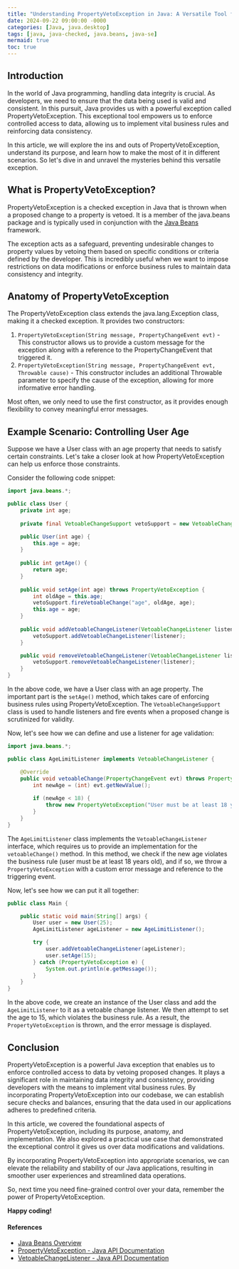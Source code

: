 ```yaml
---
title: "Understanding PropertyVetoException in Java: A Versatile Tool for Ultimate Data Control"
date: 2024-09-22 09:00:00 -0000
categories: [Java, java.desktop]
tags: [java, java-checked, java.beans, java-se]
mermaid: true
toc: true
---
```



## Introduction
In the world of Java programming, handling data integrity is crucial. As developers, we need to ensure that the data being used is valid and consistent. In this pursuit, Java provides us with a powerful exception called PropertyVetoException. This exceptional tool empowers us to enforce controlled access to data, allowing us to implement vital business rules and reinforcing data consistency.

In this article, we will explore the ins and outs of PropertyVetoException, understand its purpose, and learn how to make the most of it in different scenarios. So let's dive in and unravel the mysteries behind this versatile exception.

## What is PropertyVetoException?
PropertyVetoException is a checked exception in Java that is thrown when a proposed change to a property is vetoed. It is a member of the java.beans package and is typically used in conjunction with the [Java Beans](https://www.oracle.com/java/technologies/javabeans-overview.html) framework.

The exception acts as a safeguard, preventing undesirable changes to property values by vetoing them based on specific conditions or criteria defined by the developer. This is incredibly useful when we want to impose restrictions on data modifications or enforce business rules to maintain data consistency and integrity.

## Anatomy of PropertyVetoException
The PropertyVetoException class extends the java.lang.Exception class, making it a checked exception. It provides two constructors:

1. `PropertyVetoException(String message, PropertyChangeEvent evt)` - This constructor allows us to provide a custom message for the exception along with a reference to the PropertyChangeEvent that triggered it.
2. `PropertyVetoException(String message, PropertyChangeEvent evt, Throwable cause)` - This constructor includes an additional Throwable parameter to specify the cause of the exception, allowing for more informative error handling.

Most often, we only need to use the first constructor, as it provides enough flexibility to convey meaningful error messages.

## Example Scenario: Controlling User Age
Suppose we have a User class with an age property that needs to satisfy certain constraints. Let's take a closer look at how PropertyVetoException can help us enforce those constraints.

Consider the following code snippet:

```java
import java.beans.*;

public class User {
    private int age;
    
    private final VetoableChangeSupport vetoSupport = new VetoableChangeSupport(this);

    public User(int age) {
        this.age = age;
    }
    
    public int getAge() {
        return age;
    }
    
    public void setAge(int age) throws PropertyVetoException {
        int oldAge = this.age;
        vetoSupport.fireVetoableChange("age", oldAge, age);
        this.age = age;
    }
    
    public void addVetoableChangeListener(VetoableChangeListener listener) {
        vetoSupport.addVetoableChangeListener(listener);
    }

    public void removeVetoableChangeListener(VetoableChangeListener listener) {
        vetoSupport.removeVetoableChangeListener(listener);
    }
}
```

In the above code, we have a User class with an age property. The important part is the `setAge()` method, which takes care of enforcing business rules using PropertyVetoException. The `VetoableChangeSupport` class is used to handle listeners and fire events when a proposed change is scrutinized for validity.

Now, let's see how we can define and use a listener for age validation:

```java
import java.beans.*;

public class AgeLimitListener implements VetoableChangeListener {

    @Override
    public void vetoableChange(PropertyChangeEvent evt) throws PropertyVetoException {
        int newAge = (int) evt.getNewValue();
        
        if (newAge < 18) {
            throw new PropertyVetoException("User must be at least 18 years old.", evt);
        }
    }
}
```

The `AgeLimitListener` class implements the `VetoableChangeListener` interface, which requires us to provide an implementation for the `vetoableChange()` method. In this method, we check if the new age violates the business rule (user must be at least 18 years old), and if so, we throw a `PropertyVetoException` with a custom error message and reference to the triggering event.

Now, let's see how we can put it all together:

```java
public class Main {

    public static void main(String[] args) {
        User user = new User(25);
        AgeLimitListener ageListener = new AgeLimitListener();

        try {
            user.addVetoableChangeListener(ageListener);
            user.setAge(15);
        } catch (PropertyVetoException e) {
            System.out.println(e.getMessage());
        }
    }
}
```

In the above code, we create an instance of the User class and add the `AgeLimitListener` to it as a vetoable change listener. We then attempt to set the age to 15, which violates the business rule. As a result, the `PropertyVetoException` is thrown, and the error message is displayed.

## Conclusion
PropertyVetoException is a powerful Java exception that enables us to enforce controlled access to data by vetoing proposed changes. It plays a significant role in maintaining data integrity and consistency, providing developers with the means to implement vital business rules. By incorporating PropertyVetoException into our codebase, we can establish secure checks and balances, ensuring that the data used in our applications adheres to predefined criteria.

In this article, we covered the foundational aspects of PropertyVetoException, including its purpose, anatomy, and implementation. We also explored a practical use case that demonstrated the exceptional control it gives us over data modifications and validations.

By incorporating PropertyVetoException into appropriate scenarios, we can elevate the reliability and stability of our Java applications, resulting in smoother user experiences and streamlined data operations.

So, next time you need fine-grained control over your data, remember the power of PropertyVetoException.

**Happy coding!**

#### References
- [Java Beans Overview](https://www.oracle.com/java/technologies/javabeans-overview.html)
- [PropertyVetoException - Java API Documentation](https://docs.oracle.com/en/java/javase/14/docs/api/java.base/java/beans/PropertyVetoException.html)
- [VetoableChangeListener - Java API Documentation](https://docs.oracle.com/en/java/javase/14/docs/api/java.base/java/beans/VetoableChangeListener.html)
